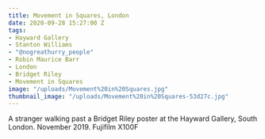 ```yaml
---
title: Movement in Squares, London
date: 2020-09-28 15:27:00 Z
tags:
- Hayward Gallery
- Stanton Williams
- "@nogreathurry_people"
- Robin Maurice Barr
- London
- Bridget Riley
- Movement in Squares
image: "/uploads/Movement%20in%20Squares.jpg"
thumbnail_image: "/uploads/Movement%20in%20Squares-53d27c.jpg"
---
```


A stranger walking past a Bridget Riley poster at the Hayward Gallery, South London. November 2019. Fujifilm X100F